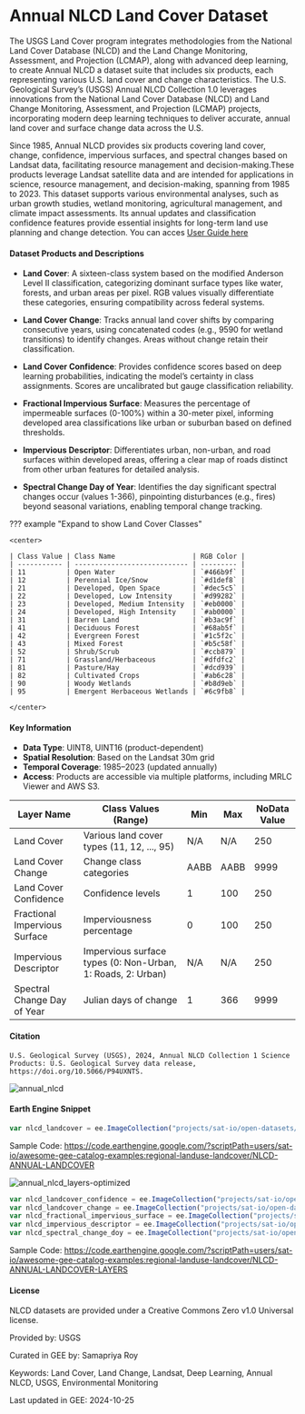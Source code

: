 # Annual NLCD Land Cover Dataset

The USGS Land Cover program integrates methodologies from the National Land Cover Database (NLCD) and the Land Change Monitoring, Assessment, and Projection (LCMAP), along with advanced deep learning, to create Annual NLCD a dataset suite that includes six products, each representing various U.S. land cover and change characteristics. The U.S. Geological Survey’s (USGS) Annual NLCD Collection 1.0 leverages innovations from the National Land Cover Database (NLCD) and Land Change Monitoring, Assessment, and Projection (LCMAP) projects, incorporating modern deep learning techniques to deliver accurate, annual land cover and surface change data across the U.S.

Since 1985, Annual NLCD provides six products covering land cover, change, confidence, impervious surfaces, and spectral changes based on Landsat data, facilitating resource management and decision-making.These products leverage Landsat satellite data and are intended for applications in science, resource management, and decision-making, spanning from 1985 to 2023. This dataset supports various environmental analyses, such as urban growth studies, wetland monitoring, agricultural management, and climate impact assessments. Its annual updates and classification confidence features provide essential insights for long-term land use planning and change detection. You can acces [User Guide here](https://www.mrlc.gov/sites/default/files/docs/LSDS-2103%20Annual%20National%20Land%20Cover%20Database%20(NLCD)%20Collection%201%20Science%20Product%20User%20Guide%20-v1.0%202024_10_15.pdf)

#### Dataset Products and Descriptions

- **Land Cover**: A sixteen-class system based on the modified Anderson Level II classification, categorizing dominant surface types like water, forests, and urban areas per pixel. RGB values visually differentiate these categories, ensuring compatibility across federal systems.

- **Land Cover Change**: Tracks annual land cover shifts by comparing consecutive years, using concatenated codes (e.g., 9590 for wetland transitions) to identify changes. Areas without change retain their classification.

- **Land Cover Confidence**: Provides confidence scores based on deep learning probabilities, indicating the model’s certainty in class assignments. Scores are uncalibrated but gauge classification reliability.

- **Fractional Impervious Surface**: Measures the percentage of impermeable surfaces (0-100%) within a 30-meter pixel, informing developed area classifications like urban or suburban based on defined thresholds.

- **Impervious Descriptor**: Differentiates urban, non-urban, and road surfaces within developed areas, offering a clear map of roads distinct from other urban features for detailed analysis.

- **Spectral Change Day of Year**: Identifies the day significant spectral changes occur (values 1-366), pinpointing disturbances (e.g., fires) beyond seasonal variations, enabling temporal change tracking.


??? example "Expand to show Land Cover Classes"

    <center>

    | Class Value | Class Name                   | RGB Color |
    | ----------- | ---------------------------- | --------- |
    | 11          | Open Water                   | `#466b9f` |
    | 12          | Perennial Ice/Snow           | `#d1def8` |
    | 21          | Developed, Open Space        | `#dec5c5` |
    | 22          | Developed, Low Intensity     | `#d99282` |
    | 23          | Developed, Medium Intensity  | `#eb0000` |
    | 24          | Developed, High Intensity    | `#ab0000` |
    | 31          | Barren Land                  | `#b3ac9f` |
    | 41          | Deciduous Forest             | `#68ab5f` |
    | 42          | Evergreen Forest             | `#1c5f2c` |
    | 43          | Mixed Forest                 | `#b5c58f` |
    | 52          | Shrub/Scrub                  | `#ccb879` |
    | 71          | Grassland/Herbaceous         | `#dfdfc2` |
    | 81          | Pasture/Hay                  | `#dcd939` |
    | 82          | Cultivated Crops             | `#ab6c28` |
    | 90          | Woody Wetlands               | `#b8d9eb` |
    | 95          | Emergent Herbaceous Wetlands | `#6c9fb8` |

    </center>

#### Key Information

- **Data Type**: UINT8, UINT16 (product-dependent)
- **Spatial Resolution**: Based on the Landsat 30m grid
- **Temporal Coverage**: 1985–2023 (updated annually)
- **Access**: Products are accessible via multiple platforms, including MRLC Viewer and AWS S3.

<center>

| Layer Name                    | Class Values (Range)         | Min | Max | NoData Value |
|-------------------------------|------------------------------|-----|-----|--------------|
| Land Cover                     | Various land cover types (11, 12, ..., 95) | N/A | N/A | 250          |
| Land Cover Change              | Change class categories     | AABB  | AABB | 9999        |
| Land Cover Confidence          | Confidence levels           | 1   | 100 | 250         |
| Fractional Impervious Surface  | Imperviousness percentage   | 0   | 100 | 250         |
| Impervious Descriptor          | Impervious surface types (0: Non-Urban, 1: Roads, 2: Urban) | N/A | N/A | 250        |
| Spectral Change Day of Year    | Julian days of change       | 1   | 366 | 9999        |

</center>

#### Citation

```
U.S. Geological Survey (USGS), 2024, Annual NLCD Collection 1 Science Products: U.S. Geological Survey data release,
https://doi.org/10.5066/P94UXNTS.
```

![annual_nlcd](https://i.imgur.com/9DlcjOZ.gif)

#### Earth Engine Snippet

```js
var nlcd_landcover = ee.ImageCollection("projects/sat-io/open-datasets/USGS/ANNUAL_NLCD/LANDCOVER");
```

Sample Code: https://code.earthengine.google.com/?scriptPath=users/sat-io/awesome-gee-catalog-examples:regional-landuse-landcover/NLCD-ANNUAL-LANDCOVER

![annual_nlcd_layers-optimized](https://i.imgur.com/GVRiO60.gif)

```js
var nlcd_landcover_confidence = ee.ImageCollection("projects/sat-io/open-datasets/USGS/ANNUAL_NLCD/LANDCOVER_CONFIDENCE");
var nlcd_landcover_change = ee.ImageCollection("projects/sat-io/open-datasets/USGS/ANNUAL_NLCD/LANDCOVER_CHANGE");
var nlcd_fractional_impervious_surface = ee.ImageCollection("projects/sat-io/open-datasets/USGS/ANNUAL_NLCD/FRACTIONAL_IMPERVIOUS_SURFACE");
var nlcd_impervious_descriptor = ee.ImageCollection("projects/sat-io/open-datasets/USGS/ANNUAL_NLCD/IMPERVIOUS_DESCRIPTOR");
var nlcd_spectral_change_doy = ee.ImageCollection("projects/sat-io/open-datasets/USGS/ANNUAL_NLCD/SPECTRAL_CHANGE_DOY");
```

Sample Code: https://code.earthengine.google.com/?scriptPath=users/sat-io/awesome-gee-catalog-examples:regional-landuse-landcover/NLCD-ANNUAL-LANDCOVER-LAYERS

#### License

NLCD datasets are provided under a Creative Commons Zero v1.0 Universal license.

Provided by: USGS

Curated in GEE by: Samapriya Roy

Keywords: Land Cover, Land Change, Landsat, Deep Learning, Annual NLCD, USGS, Environmental Monitoring

Last updated in GEE: 2024-10-25
